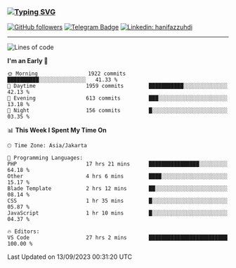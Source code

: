 ### [![Typing SVG](https://readme-typing-svg.herokuapp.com?font=lato&size=22&lines=Hi+There+👋)](https://git.io/typing-svg) 

[![GitHub followers](https://img.shields.io/github/followers/hanifazzuhdi?label=Follow&style=social)](https://github.com/hanifazzuhdi/?tab=follow) 
[![Telegram Badge](https://img.shields.io/badge/-hanif0198-blue?style=social&logo=telegram&link=https://www.t.me/hanif0198/)](https://www.t.me/hanif0198/) 
[![Linkedin: hanifazzuhdi](https://img.shields.io/badge/-hanifazzuhdi-blue?style=flat-square&logo=Linkedin&logoColor=white&link=https://www.linkedin.com/in/hanif-az-zuhdi-69688019b/)](https://www.linkedin.com/in/hanif-az-zuhdi-69688019b/) 

<hr/>

<!--START_SECTION:waka-->
![Lines of code](https://img.shields.io/badge/From%20Hello%20World%20I%27ve%20Written-30.3%20million%20lines%20of%20code-blue)

**I'm an Early 🐤** 

```text
🌞 Morning                1922 commits        ██████████░░░░░░░░░░░░░░░   41.33 % 
🌆 Daytime                1959 commits        ███████████░░░░░░░░░░░░░░   42.13 % 
🌃 Evening                613 commits         ███░░░░░░░░░░░░░░░░░░░░░░   13.18 % 
🌙 Night                  156 commits         █░░░░░░░░░░░░░░░░░░░░░░░░   03.35 % 
```


📊 **This Week I Spent My Time On** 

```text
🕑︎ Time Zone: Asia/Jakarta

💬 Programming Languages: 
PHP                      17 hrs 21 mins      ████████████████░░░░░░░░░   64.18 % 
Other                    4 hrs 6 mins        ████░░░░░░░░░░░░░░░░░░░░░   15.17 % 
Blade Template           2 hrs 12 mins       ██░░░░░░░░░░░░░░░░░░░░░░░   08.14 % 
CSS                      1 hr 35 mins        █░░░░░░░░░░░░░░░░░░░░░░░░   05.87 % 
JavaScript               1 hr 10 mins        █░░░░░░░░░░░░░░░░░░░░░░░░   04.37 % 

🔥 Editors: 
VS Code                  27 hrs 2 mins       █████████████████████████   100.00 % 
```


 Last Updated on 13/09/2023 00:31:20 UTC
<!--END_SECTION:waka-->
